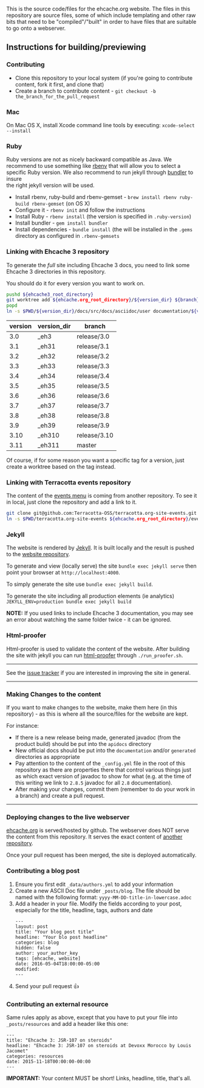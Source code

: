This is the source code/files for the ehcache.org website. The files in this repository are source files, some of which
include templating and other raw bits that need to be "compiled"/"built" in order to have files that are suitable to go
onto a webserver.

## Instructions for building/previewing

### Contributing

* Clone this repository to your local system (if you're going to contribute content, fork it first, and clone that)
* Create a branch to contribute content - `git checkout -b the_branch_for_the_pull_request`

### Mac

On Mac OS X, install Xcode command line tools by executing: `xcode-select --install`

### Ruby

Ruby versions are not as nicely backward compatible as Java. We recommend to use something like [rbenv](https://github.com/rbenv/rbenv) 
that will allow you to select a specific Ruby version. We also recommend to run jekyll through [bundler](http://bundler.io/) to insure  
the right jekyll version will be used.

* Install rbenv, ruby-build and rbenv-gemset - `brew install rbenv ruby-build rbenv-gemset` (on OS X)
* Configure it - `rbenv init` and follow the instructions
* Install Ruby - `rbenv install` (the version is specified in `.ruby-version`) 
* Install bundler - `gem install bundler`
* Install dependencies - `bundle install` (the will be installed in the `.gems` directory as configured in `.rbenv-gemsets`

### Linking with Ehcache 3 repository

To generate the *full* site including Ehcache 3 docs, you need to link some Ehcache 3 directories in this repository.

You should do it for every version you want to work on.

```bash
pushd ${ehcache3_root_directory}
git worktree add ${ehcache.org_root_directory}/${version_dir} ${branch}
popd
ln -s $PWD/${version_dir}/docs/src/docs/asciidoc/user documentation/${version}
```

| version | version_dir | branch      |
|---------|-------------|-------------|
| 3.0     | \_eh3       | release/3.0 |
| 3.1     | \_eh31      | release/3.1 |
| 3.2     | \_eh32      | release/3.2 |
| 3.3     | \_eh33      | release/3.3 |
| 3.4     | \_eh34      | release/3.4 |
| 3.5     | \_eh35      | release/3.5 |
| 3.6     | \_eh36      | release/3.6 |
| 3.7     | \_eh37      | release/3.7 |
| 3.8     | \_eh38      | release/3.8 |
| 3.9     | \_eh39      | release/3.9 |
| 3.10    | \_eh310     | release/3.10|
| 3.11    | \_eh311     | master      |

Of course, if for some reason you want a specific tag for a version, just create a worktree based on the tag instead.

### Linking with Terracotta events repository

The content of the [events menu](http://www.ehcache.org/events/) is coming from another repository. To see it in local,
just clone the repository and add a link to it.

```bash
git clone git@github.com:Terracotta-OSS/terracotta.org-site-events.git
ln -s $PWD/terracotta.org-site-events ${ehcache.org_root_directory}/events
```

### Jekyll

The website is rendered by [Jekyll](https://jekyllrb.com/). It is built locally and the result is pushed to the
[website repository](https://github.com/ehcache/ehcache.github.io).

To generate and view (locally serve) the site `bundle exec jekyll serve` then point your browser at `http://localhost:4000`.

To simply generate the site use `bundle exec jekyll build`.

To generate the site including all production elements (ie analytics) `JEKYLL_ENV=production bundle exec jekyll build`  

**NOTE:** If you used links to include Ehcache 3 documentation, you may see an error about watching the same folder twice - it can be ignored.

### Html-proofer

Html-proofer is used to validate the content of the website. After building the site with jekyll you can run [html-proofer](https://github.com/gjtorikian/html-proofer) 
through `./run_proofer.sh`.

---

See the [issue tracker](https://github.com/ehcache/ehcache.org-site) if you are interested in improving the site in general.

---

### Making Changes to the content

If you want to make changes to the website, make them here (in this repository) - as this is where all the source/files for the website are kept.

For instance:

* If there is a new release being made, generated javadoc (from the product build) should be put into the `apidocs` directory
* New official docs should be put into the `documentation` and/or `generated` directories as appropriate
* Pay attention to the content of the `_config.yml` file in the root of this repository as there are properties there that
control various things just as which exact version of javadoc to show for what (e.g. at the time of this writing we link
to `2.8.5` javadoc for all `2.8` documentation).
* After making your changes, commit them (remember to do your work in a branch) and create a pull request.

---

### Deploying changes to the live webserver

[ehcache.org](http://www.ehcache.org/) is served/hosted by github. The webserver does NOT serve the content from this
repository. It serves the exact content of [another repository](https://github.com/ehcache/ehcache.github.io).

Once your pull request has been merged, the site is deployed automatically.

### Contributing a blog post

1. Ensure you first edit `_data/authors.yml` to add your information
2. Create a new ASCII Doc file under `_posts/blog`. The file should be named with the following format: `yyyy-MM-DD-title-in-lowercase.adoc`
3. Add a header in your file. Modify the fields according to your post, especially for the title, headline, tags, authors and date
   ```
   ---
   layout: post
   title: "Your blog post title"
   headline: "Your blo post headline"
   categories: blog
   hidden: false
   author: your_author_key
   tags: [ehcache, website]
   date: 2016-05-04T18:00:00-05:00
   modified:
   ---
   ```
4. Send your pull request :+1:

### Contributing an external resource

Same rules apply as above, except that you have to put your file into `_posts/resources` and add a header like this one:

```
---
title: "Ehcache 3: JSR-107 on steroids"
headline: "Ehcache 3: JSR-107 on steroids at Devoxx Morocco by Louis Jacomet"
categories: resources
date: 2015-11-18T00:00:00-00:00
---
```

__IMPORTANT:__ Your content MUST be short! Links, headline, title, that's all.
